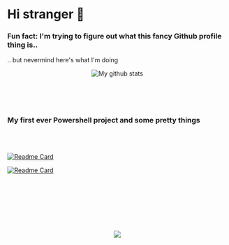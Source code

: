 # Hi stranger 👋

###  Fun fact: I'm trying to figure out what this fancy Github profile thing is..

.. but nevermind here's what I'm doing

<p align="center">
  <img align="center" src="https://github-readme-streak-stats.herokuapp.com?user=starfunkel&theme=vue-dark&hide_border=true&date_format=M%20j%5B%2C%20Y%5D" alt="My github stats" />
</p>

<br><br><br>

### My first ever Powershell project and some pretty things

<br><br>


[![Readme Card](https://denvercoder1-github-readme-stats.vercel.app/api/pin/?username=starfunkel&repo=fine_arts)](https://github.com/starfunkel/fine_arts)

[![Readme Card](https://denvercoder1-github-readme-stats.vercel.app/api/pin/?username=starfunkel&repo=get-adinfo)](https://github.com/starfunkel/get-adinfo)

<br><br><br><br><br><br>

<p align="center">
  <img src="https://raw.githubusercontent.com/catppuccin/catppuccin/main/assets/footers/gray0_ctp_on_line.svg?sanitize=true">
</p>
<!--
**starfunkel/starfunkel** is a ✨ _special_ ✨ repository because its `README.md` (this file) appears on your GitHub profile.

Here are some ideas to get you started:

- 🔭 I’m currently working on ...
- 🌱 I’m currently learning ...
- 👯 I’m looking to collaborate on ...
- 🤔 I’m looking for help with ...
- 💬 Ask me about ...
- 📫 How to reach me: ...
- 😄 Pronouns: ...
- ⚡ Fun fact: ...
-->
